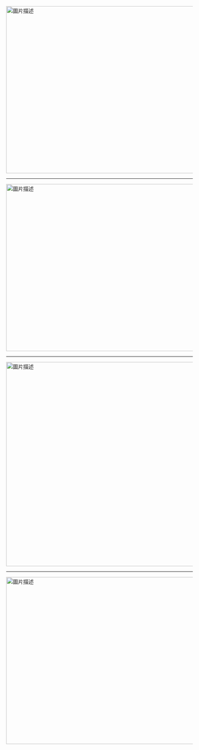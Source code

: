 <img src="https://github.com/user-attachments/assets/8bfdf42f-90c9-4143-b7aa-0944aef4c7ae" alt="圖片描述" width="600" height="450" />

---

<img src="https://github.com/user-attachments/assets/54f04959-6558-40a1-8842-f85aa1dac3b7" alt="圖片描述" width="600" height="450" />

---

<img src="https://github.com/user-attachments/assets/39f7255e-fa76-4895-931d-b8cc25d682c6" alt="圖片描述" width="700" height="550" />

---

<img src="https://github.com/user-attachments/assets/95d70a85-c6d1-4080-995f-319a93b91a3a" alt="圖片描述" width="600" height="450" />

